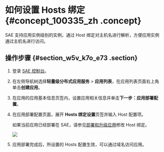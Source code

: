 # 如何设置 Hosts 绑定 {#concept_100335_zh .concept}

SAE 支持应用实例级别的实例，通过 Host 绑定对主机名进行解析，方便应用实例通过主机名进行访问。

## 操作步骤 {#section_w5v_k7o_e73 .section}

1.  登录 [SAE 控制台](https://sae.console.aliyun.com)。
2.  在左侧导航树选择**轻量级分布式应用服务** \> **应用列表**，在应用列表页面右上角单击**创建应用**。
3.  在应用的应用基本信息页签内，设置应用相关信息并单击**下一步：应用部署配置**。
4.  在应用部署配置页面，展开 **Hosts 绑定设置**页签并输入 Host 配置项。

    如果当前应用已经部署在 SAE，请参见[部署和升级应用](../../../../cn.zh-CN/应用管理/应用生命周期管理.md#section_3qn_6i4_g2p)修改 Host 绑定。

    ![](https://aliware-images.oss-cn-hangzhou.aliyuncs.com/edas/EDAS-Serverless/serverless-HOSTS-BINGING.png)

5.  应用部署完成后，所设置的 Hosts 配置生效，可以通过域名访问应用。

